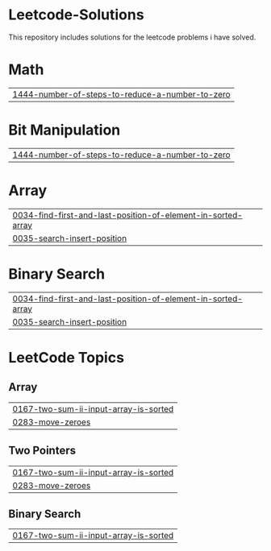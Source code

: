 # Leetcode-Solutions
This repository includes solutions for the leetcode problems i have solved.


# Math
|  |
| ------- |
| [1444-number-of-steps-to-reduce-a-number-to-zero](https://github.com/Pala-LakshmanSai/Leetcode-Solutions/tree/master/1444-number-of-steps-to-reduce-a-number-to-zero) |
# Bit Manipulation
|  |
| ------- |
| [1444-number-of-steps-to-reduce-a-number-to-zero](https://github.com/Pala-LakshmanSai/Leetcode-Solutions/tree/master/1444-number-of-steps-to-reduce-a-number-to-zero) |
# Array
|  |
| ------- |
| [0034-find-first-and-last-position-of-element-in-sorted-array](https://github.com/Pala-LakshmanSai/Leetcode-Solutions/tree/master/0034-find-first-and-last-position-of-element-in-sorted-array) |
| [0035-search-insert-position](https://github.com/Pala-LakshmanSai/Leetcode-Solutions/tree/master/0035-search-insert-position) |
# Binary Search
|  |
| ------- |
| [0034-find-first-and-last-position-of-element-in-sorted-array](https://github.com/Pala-LakshmanSai/Leetcode-Solutions/tree/master/0034-find-first-and-last-position-of-element-in-sorted-array) |
| [0035-search-insert-position](https://github.com/Pala-LakshmanSai/Leetcode-Solutions/tree/master/0035-search-insert-position) |
<!---LeetCode Topics Start-->
# LeetCode Topics
## Array
|  |
| ------- |
| [0167-two-sum-ii-input-array-is-sorted](https://github.com/Pala-LakshmanSai/Leetcode-Solutions/tree/master/0167-two-sum-ii-input-array-is-sorted) |
| [0283-move-zeroes](https://github.com/Pala-LakshmanSai/Leetcode-Solutions/tree/master/0283-move-zeroes) |
## Two Pointers
|  |
| ------- |
| [0167-two-sum-ii-input-array-is-sorted](https://github.com/Pala-LakshmanSai/Leetcode-Solutions/tree/master/0167-two-sum-ii-input-array-is-sorted) |
| [0283-move-zeroes](https://github.com/Pala-LakshmanSai/Leetcode-Solutions/tree/master/0283-move-zeroes) |
## Binary Search
|  |
| ------- |
| [0167-two-sum-ii-input-array-is-sorted](https://github.com/Pala-LakshmanSai/Leetcode-Solutions/tree/master/0167-two-sum-ii-input-array-is-sorted) |
<!---LeetCode Topics End-->